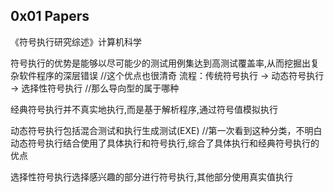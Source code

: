 ## 0x01 Papers

《符号执行研究综述》计算机科学

符号执行的优势是能够以尽可能少的测试用例集达到高测试覆盖率,从而挖掘出复杂软件程序的深层错误   //这个优点也很清奇
流程：传统符号执行 -> 动态符号执行 -> 选择性符号执行   //那么导向型的属于哪种

经典符号执行并不真实地执行,而是基于解析程序,通过符号值模拟执行

动态符号执行包括混合测试和执行生成测试(EXE)      //第一次看到这种分类，不明白
动态符号执行结合使用了具体执行和符号执行,综合了具体执行和经典符号执行的优点

选择性符号执行选择感兴趣的部分进行符号执行,其他部分使用真实值执行